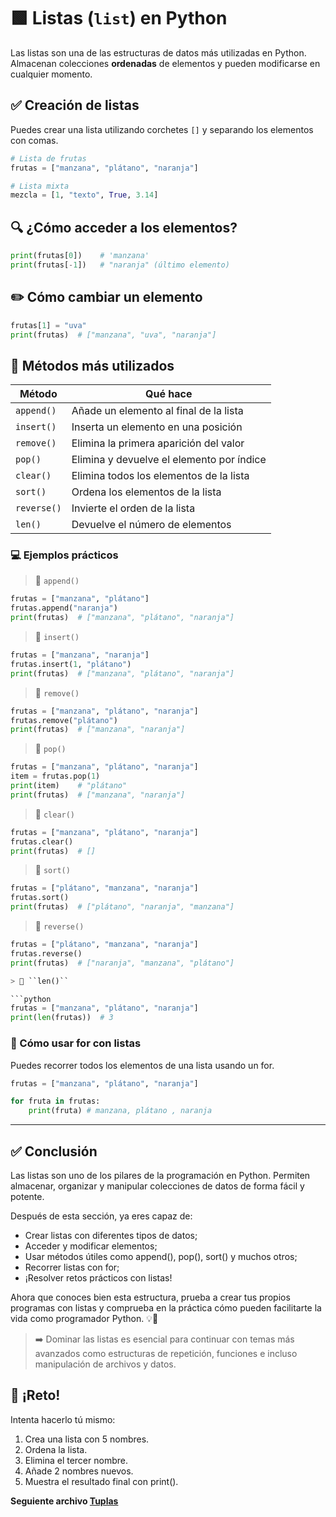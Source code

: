 # 🟩 Listas (`list`) en Python

Las listas son una de las estructuras de datos más utilizadas en Python. Almacenan colecciones **ordenadas** de elementos y pueden modificarse en cualquier momento.

## ✅ Creación de listas

Puedes crear una lista utilizando corchetes `[]` y separando los elementos con comas.

```python
# Lista de frutas
frutas = ["manzana", "plátano", "naranja"]

# Lista mixta
mezcla = [1, "texto", True, 3.14]
```

## 🔍 ¿Cómo acceder a los elementos?

```python
print(frutas[0])    # 'manzana'
print(frutas[-1])   # "naranja" (último elemento)
```

## ✏️ Cómo cambiar un elemento

```python
frutas[1] = "uva"
print(frutas)  # ["manzana", "uva", "naranja"]
```

## 🧰 Métodos más utilizados

| Método      | Qué hace                             |
| ----------- | ------------------------------------- |
| `append()`  | Añade un elemento al final de la lista    |
| `insert()`  | Inserta un elemento en una posición         |
| `remove()`  | Elimina la primera aparición del valor |
| `pop()`     | Elimina y devuelve el elemento por índice      |
| `clear()`   | Elimina todos los elementos de la lista        |
| `sort()`    | Ordena los elementos de la lista              |
| `reverse()` | Invierte el orden de la lista              |
| `len()`     | Devuelve el número de elementos             |

### 💻 Ejemplos prácticos

> 🔖 ``append()``

```python
frutas = ["manzana", "plátano"]
frutas.append("naranja")
print(frutas)  # ["manzana", "plátano", "naranja"]
```

> 🔖 ``insert()``

```python
frutas = ["manzana", "naranja"]
frutas.insert(1, "plátano")
print(frutas)  # ["manzana", "plátano", "naranja"]
```

> 🔖 ``remove()``

```python
frutas = ["manzana", "plátano", "naranja"]
frutas.remove("plátano")
print(frutas)  # ["manzana", "naranja"]
```

> 🔖 ``pop()``

```python
frutas = ["manzana", "plátano", "naranja"]
item = frutas.pop(1)
print(item)    # "plátano"
print(frutas)  # ["manzana", "naranja"]
```

> 🔖 ``clear()``

```python
frutas = ["manzana", "plátano", "naranja"]
frutas.clear()
print(frutas)  # []
```

> 🔖 ``sort()``

```python
frutas = ["plátano", "manzana", "naranja"]
frutas.sort()
print(frutas)  # ["plátano", "naranja", "manzana"]
```

> 🔖 ``reverse()``

```python
frutas = ["plátano", "manzana", "naranja"]
frutas.reverse()
print(frutas)  # ["naranja", "manzana", "plátano"]

> 🔖 ``len()``

```python
frutas = ["manzana", "plátano", "naranja"]
print(len(frutas))  # 3
```

### 🔁 Cómo usar for con listas

Puedes recorrer todos los elementos de una lista usando un for.

```python
frutas = ["manzana", "plátano", "naranja"]

for fruta in frutas:
    print(fruta) # manzana, plátano , naranja 

```

---

## ✅ Conclusión

Las listas son uno de los pilares de la programación en Python. Permiten almacenar, organizar y manipular colecciones de datos de forma fácil y potente.

Después de esta sección, ya eres capaz de:

- Crear listas con diferentes tipos de datos;
- Acceder y modificar elementos;
- Usar métodos útiles como append(), pop(), sort() y muchos otros;
- Recorrer listas con for;
- ¡Resolver retos prácticos con listas!

Ahora que conoces bien esta estructura, prueba a crear tus propios programas con listas y comprueba en la práctica cómo pueden facilitarte la vida como programador Python. 💡🐍

> ➡️ Dominar las listas es esencial para continuar con temas más avanzados como estructuras de repetición, funciones e incluso manipulación de archivos y datos.

## 🧪 ¡Reto!

Intenta hacerlo tú mismo:

1. Crea una lista con 5 nombres.
2. Ordena la lista.
3. Elimina el tercer nombre.
4. Añade 2 nombres nuevos.
5. Muestra el resultado final con print().

**Seguiente archivo [Tuplas](02_tuplas.md)**
